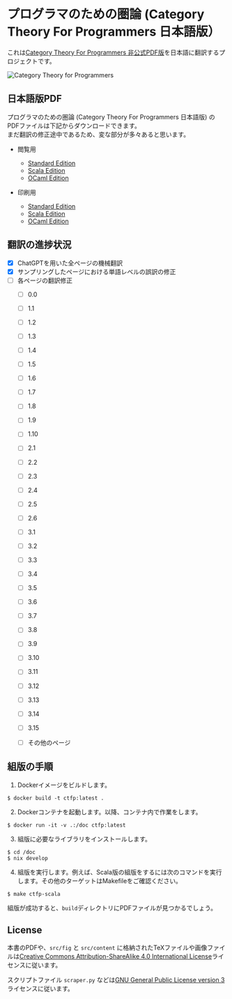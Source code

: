 # プログラマのための圏論 (Category Theory For Programmers 日本語版）

これは[Category Theory For Programmers 非公式PDF版](https://github.com/hmemcpy/milewski-ctfp-pdf)を日本語に翻訳するプロジェクトです。

![Category Theory for Programmers][ctfp image]


## 日本語版PDF

プログラマのための圏論 (Category Theory For Programmers 日本語版) のPDFファイルは下記からダウンロードできます。  
まだ翻訳の修正途中であるため、変な部分が多々あると思います。

- 閲覧用
  - [Standard Edition](https://github.com/sonoisa/milewski-ctfp-pdf-japanese/blob/master/build/ctfp.pdf)
  - [Scala Edition](https://github.com/sonoisa/milewski-ctfp-pdf-japanese/blob/master/build/ctfp-scala.pdf)
  - [OCaml Edition](https://github.com/sonoisa/milewski-ctfp-pdf-japanese/blob/master/build/ctfp-ocaml.pdf)

- 印刷用
  - [Standard Edition](https://github.com/sonoisa/milewski-ctfp-pdf-japanese/blob/master/build/ctfp-print.pdf)
  - [Scala Edition](https://github.com/sonoisa/milewski-ctfp-pdf-japanese/blob/master/build/ctfp-print-scala.pdf)
  - [OCaml Edition](https://github.com/sonoisa/milewski-ctfp-pdf-japanese/blob/master/build/ctfp-print-ocaml.pdf)


## 翻訳の進捗状況

- [x] ChatGPTを用いた全ページの機械翻訳
- [x] サンプリングしたページにおける単語レベルの誤訳の修正
- [ ] 各ページの翻訳修正
  - [ ] 0.0
  - [ ] 1.1
  - [ ] 1.2
  - [ ] 1.3
  - [ ] 1.4
  - [ ] 1.5
  - [ ] 1.6
  - [ ] 1.7
  - [ ] 1.8
  - [ ] 1.9
  - [ ] 1.10
  - [ ] 2.1
  - [ ] 2.2
  - [ ] 2.3
  - [ ] 2.4
  - [ ] 2.5
  - [ ] 2.6
  - [ ] 3.1
  - [ ] 3.2
  - [ ] 3.3
  - [ ] 3.4
  - [ ] 3.5
  - [ ] 3.6
  - [ ] 3.7
  - [ ] 3.8
  - [ ] 3.9
  - [ ] 3.10
  - [ ] 3.11
  - [ ] 3.12
  - [ ] 3.13
  - [ ] 3.14
  - [ ] 3.15
  - [ ] その他のページ


## 組版の手順

1. Dockerイメージをビルドします。
```
$ docker build -t ctfp:latest .
```
2. Dockerコンテナを起動します。以降、コンテナ内で作業をします。
```
$ docker run -it -v .:/doc ctfp:latest
```
3. 組版に必要なライブラリをインストールします。
```
$ cd /doc
$ nix develop
```
4. 組版を実行します。例えば、Scala版の組版をするには次のコマンドを実行します。その他のターゲットはMakefileをご確認ください。
```
$ make ctfp-scala
```

組版が成功すると、`build`ディレクトリにPDFファイルが見つかるでしょう。


## License

本書のPDFや、`src/fig` と `src/content` に格納されたTeXファイルや画像ファイルは[Creative Commons
Attribution-ShareAlike 4.0 International License][license cc by sa]ライセンスに従います。

スクリプトファイル `scraper.py` などは[GNU General Public
License version 3][license gnu gpl]ライセンスに従います。

[download badge]:
  https://img.shields.io/badge/Download-latest-green.svg?style=flat-square
[github actions link]: https://github.com/hmemcpy/milewski-ctfp-pdf/actions
[github stars]:
  https://img.shields.io/github/stars/hmemcpy/milewski-ctfp-pdf.svg?style=flat-square
[github workflow status]:
  https://img.shields.io/github/actions/workflow/status/hmemcpy/milewski-ctfp-pdf/nix-flake-check.yaml?branch=master&style=flat-square
[github latest release]:
  https://github.com/hmemcpy/milewski-ctfp-pdf/releases/latest
[license badge]:
  https://img.shields.io/badge/License-CC_By_SA-green.svg?style=flat-square
[ctfp image]:
  https://user-images.githubusercontent.com/601206/47271389-8eea0900-d581-11e8-8e81-5b932e336336.png
[bartosz github]: https://github.com/BartoszMilewski
[nixos wiki flake]: https://nixos.wiki/wiki/Flakes
[andres raba github]: https://github.com/sarabander
[contributors]: https://github.com/hmemcpy/milewski-ctfp-pdf/graphs/contributors
[license cc by sa]: https://spdx.org/licenses/CC-BY-SA-4.0.html
[license gnu gpl]: https://spdx.org/licenses/GPL-3.0.html
[blogpost series]:
  https://bartoszmilewski.com/2014/10/28/category-theory-for-programmers-the-preface/
[buy regular edition on blurb]:
  https://www.blurb.com/b/9621951-category-theory-for-programmers-new-edition-hardco
[buy scala edition on blurb]:
  https://www.blurb.com/b/9603882-category-theory-for-programmers-scala-edition-pape
[v1.3.0 github release link]:
  https://github.com/hmemcpy/milewski-ctfp-pdf/releases/tag/v1.3.0
[nix website]: https://nixos.org/nix/
[nix download website]: https://nixos.org/download.html
